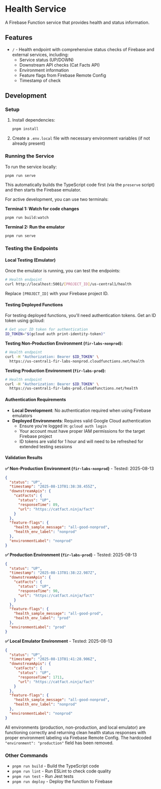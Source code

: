 # Health Service

A Firebase Function service that provides health and status information.

## Features

- `/` - Health endpoint with comprehensive status checks of Firebase and external services, including:
  - Service status (UP/DOWN)
  - Downstream API checks (Cat Facts API)
  - Environment information
  - Feature flags from Firebase Remote Config
  - Timestamp of check

## Development

### Setup

1. Install dependencies:
   ```bash
   pnpm install
   ```

2. Create a `.env.local` file with necessary environment variables (if not already present)

### Running the Service

To run the service locally:

```bash
pnpm run serve
```

This automatically builds the TypeScript code first (via the `preserve` script) and then starts the Firebase emulator.

For active development, you can use two terminals:

**Terminal 1: Watch for code changes**
```bash
pnpm run build:watch
```

**Terminal 2: Run the emulator**
```bash
pnpm run serve
```

### Testing the Endpoints

#### Local Testing (Emulator)

Once the emulator is running, you can test the endpoints:

```bash
# Health endpoint
curl http://localhost:5001/[PROJECT_ID]/us-central1/health
```

Replace `[PROJECT_ID]` with your Firebase project ID.

#### Testing Deployed Functions

For testing deployed functions, you'll need authentication tokens. Get an ID token using gcloud:

```bash
# Get your ID token for authentication
ID_TOKEN="$(gcloud auth print-identity-token)"
```

**Testing Non-Production Environment (`fir-labs-nonprod`):**

```bash
# Health endpoint
curl -H "Authorization: Bearer $ID_TOKEN" \
  https://us-central1-fir-labs-nonprod.cloudfunctions.net/health
```

**Testing Production Environment (`fir-labs-prod`):**

```bash
# Health endpoint
curl -H "Authorization: Bearer $ID_TOKEN" \
  https://us-central1-fir-labs-prod.cloudfunctions.net/health
```

#### Authentication Requirements

- **Local Development**: No authentication required when using Firebase emulators
- **Deployed Environments**: Requires valid Google Cloud authentication
  - Ensure you're logged in: `gcloud auth login`
  - Your account must have proper IAM permissions for the target Firebase project
  - ID tokens are valid for 1 hour and will need to be refreshed for extended testing sessions

#### Validation Results

**✅ Non-Production Environment (`fir-labs-nonprod`)** - Tested: 2025-08-13
```json
{
  "status": "UP",
  "timestamp": "2025-08-13T01:38:38.455Z",
  "downstreamApis": {
    "catFacts": {
      "status": "UP",
      "responseTime": 89,
      "url": "https://catfact.ninja/fact"
    }
  },
  "feature-flags": {
    "health_sample_message": "all-good-nonprod",
    "health_env_label": "nonprod"
  },
  "environmentLabel": "nonprod"
}
```

**✅ Production Environment (`fir-labs-prod`)** - Tested: 2025-08-13
```json
{
  "status": "UP",
  "timestamp": "2025-08-13T01:38:22.987Z",
  "downstreamApis": {
    "catFacts": {
      "status": "UP",
      "responseTime": 90,
      "url": "https://catfact.ninja/fact"
    }
  },
  "feature-flags": {
    "health_sample_message": "all-good-prod",
    "health_env_label": "prod"
  },
  "environmentLabel": "prod"
}
```

**✅ Local Emulator Environment** - Tested: 2025-08-13
```json
{
  "status": "UP",
  "timestamp": "2025-08-13T01:41:28.906Z",
  "downstreamApis": {
    "catFacts": {
      "status": "UP",
      "responseTime": 1711,
      "url": "https://catfact.ninja/fact"
    }
  },
  "feature-flags": {
    "health_sample_message": "all-good-nonprod",
    "health_env_label": "nonprod"
  },
  "environmentLabel": "nonprod"
}
```

All environments (production, non-production, and local emulator) are functioning correctly and returning clean health status responses with proper environment labeling via Firebase Remote Config. The hardcoded `"environment": "production"` field has been removed.

### Other Commands

- `pnpm run build` - Build the TypeScript code
- `pnpm run lint` - Run ESLint to check code quality
- `pnpm run test` - Run Jest tests
- `pnpm run deploy` - Deploy the function to Firebase 